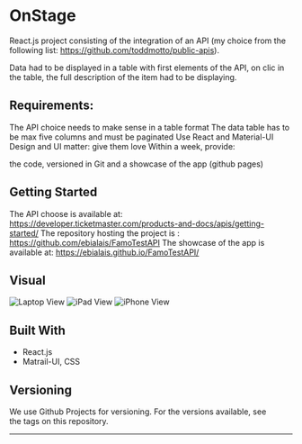 # OnStage

React.js project consisting of the integration of an API (my choice from the following list: https://github.com/toddmotto/public-apis).

Data had to be displayed in a table with first elements of the API, on clic in the table, the full description of the item had to be displaying.

 ## Requirements:

The API choice needs to make sense in a table format
The data table has to be max five columns and must be paginated
Use React and Material-UI
Design and UI matter: give them love
Within a week, provide:

the code, versioned in Git and 
a showcase of the app (github pages)

## Getting Started

The API choose is available at: https://developer.ticketmaster.com/products-and-docs/apis/getting-started/
The repository hosting the project is : https://github.com/ebialais/FamoTestAPI
The showcase of the app is available at: https://ebialais.github.io/FamoTestAPI/

## Visual

![Laptop View](Assets/screenshots/laptopView.png)
![iPad View](Assets/screenshots/ipadView.png)
![iPhone View](Assets/screenshots/iphoneView.png)

## Built With
- React.js
- Matrail-UI, CSS

## Versioning
We use Github Projects for versioning. For the versions available, see the tags on this repository.

---
